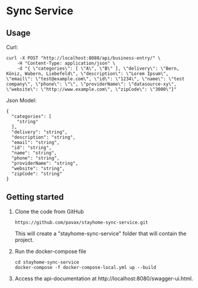 # Sync Service


## Usage

Curl:

    curl -X POST "http://localhost:8080/api/business-entry/" \
        -H "Content-Type: application/json" \
        -d "{ \"categories\": [ \"A\", \"B\" ], \"delivery\": \"Bern, Köniz, Wabern, Liebefeld\", \"description\": \"Lorem Ipsum\", \"email\": \"test@example.com\", \"id\": \"1234\", \"name\": \"test company\", \"phone\": \"\", \"providerName\": \"datasource-xy\", \"website\": \"http://www.example.com\", \"zipCode\": \"3000\"}"

Json Model:

    {
      "categories": [
        "string"
      ],
      "delivery": "string",
      "description": "string",
      "email": "string",
      "id": "string",
      "name": "string",
      "phone": "string",
      "providerName": "string",
      "website": "string",
      "zipCode": "string"
    }

## Getting started

1. Clone the code from GitHub

    ```
    https://github.com/pavax/stayhome-sync-service.git
    ```

    This will create a "stayhome-sync-service" folder that will contain the project.

2. Run the docker-compose file
   
    ```
    cd stayhome-sync-service
    docker-compose -f docker-compose-local.yml up --build
    ```

  
3. Access the api-documentation at http://localhost:8080/swagger-ui.html.
